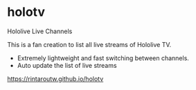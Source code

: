 # holotv

Hololive Live Channels

This is a fan creation to list all live streams of Hololive TV.

- Extremely lightweight and fast switching between channels.
- Auto update the list of live streams

https://rintaroutw.github.io/holotv
